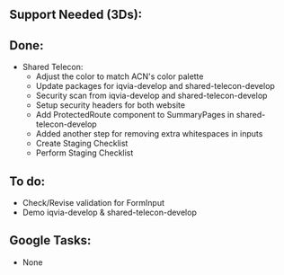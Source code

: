 ## Support Needed (3Ds):
## Done:
  - Shared Telecon:
    - Adjust the color to match ACN's color palette
    - Update packages for iqvia-develop and shared-telecon-develop
    - Security scan from iqvia-develop and shared-telecon-develop
    - Setup security headers for both website
    - Add ProtectedRoute component to SummaryPages in shared-telecon-develop
    - Added another step for removing extra whitespaces in inputs
    - Create Staging Checklist
    - Perform Staging Checklist 
## To do:
  - Check/Revise validation for FormInput
  - Demo iqvia-develop & shared-telecon-develop
## Google Tasks:
  - None
